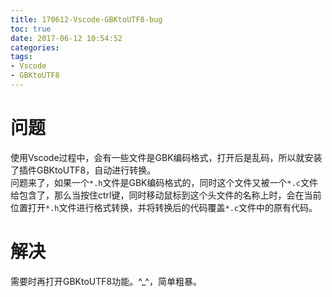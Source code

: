 ```yaml
---
title: 170612-Vscode-GBKtoUTF8-bug
toc: true
date: 2017-06-12 10:54:52
categories:
tags:
- Vscode
- GBKtoUTF8
---
```


# 问题
使用Vscode过程中，会有一些文件是GBK编码格式，打开后是乱码，所以就安装了插件GBKtoUTF8，自动进行转换。  
问题来了，如果一个`*.h`文件是GBK编码格式的，同时这个文件又被一个`*.c`文件给包含了，那么当按住ctrl键，同时移动鼠标到这个头文件的名称上时，会在当前位置打开`*.h`文件进行格式转换，并将转换后的代码覆盖`*.c`文件中的原有代码。

# 解决
需要时再打开GBKtoUTF8功能。^_^，简单粗暴。

